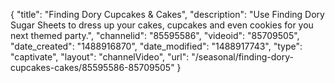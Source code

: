 {
    "title": "Finding Dory Cupcakes & Cakes",
    "description": "Use Finding Dory Sugar Sheets to dress up your cakes, cupcakes and even cookies for you next themed party.",
    "channelid": "85595586",
    "videoid": "85709505",
    "date_created": "1488916870",
    "date_modified": "1488917743",
    "type": "captivate",
    "layout": "channelVideo",
    "url": "\/seasonal\/finding-dory-cupcakes-cakes\/85595586-85709505"
}